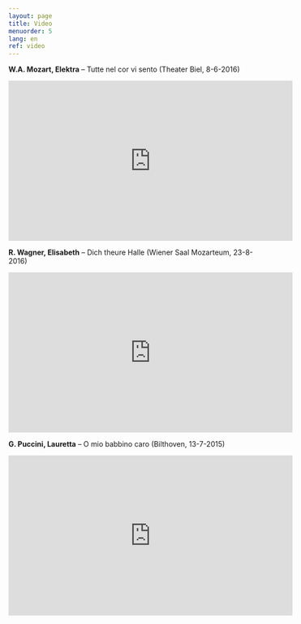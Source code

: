 ```yaml
---
layout: page
title: Video
menuorder: 5
lang: en
ref: video
---
```


**W.A. Mozart, Elektra** – Tutte nel cor vi sento   (Theater Biel, 8-6-2016)
<iframe width="560" height="315" src="https://www.youtube.com/embed/HLRQldUrmfg" frameborder="0" allowfullscreen></iframe>

**R. Wagner, Elisabeth** – Dich theure Halle   (Wiener Saal Mozarteum, 23-8-2016)
<iframe width="560" height="315" src="https://youtu.be/xwZXcTgbi0E" frameborder="0" allowfullscreen></iframe>

**G. Puccini, Lauretta** – O mio babbino caro   (Bilthoven, 13-7-2015)
<iframe width="560" height="315" src="https://www.youtube.com/embed/grMCLi_pzxI" frameborder="0" allowfullscreen></iframe>
